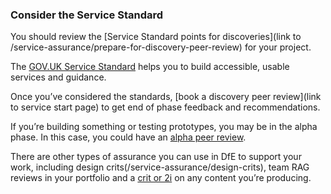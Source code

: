 ### Consider the Service Standard

You should review the [Service Standard points for discoveries](link to /service-assurance/prepare-for-discovery-peer-review) for your project. 

The [GOV.UK Service Standard](https://apply-the-service-standard.education.gov.uk/service-standard) helps you to build accessible, usable services and guidance.

Once you’ve considered the standards, [book a discovery peer review](link to service start page) to get end of phase feedback and recommendations.

If you’re building something or testing prototypes, you may be in the alpha phase. In this case, you could have an [alpha peer review](/service-assurance/alpha-beta-peer-reviews). 

There are other types of assurance you can use in DfE to support your work, including design crits(/service-assurance/design-crits), team RAG reviews in your portfolio and a [crit or 2i](https://design.education.gov.uk/content-design/types-of-content-we-publish/reviewing-and-checking-content) on any content you’re producing. 